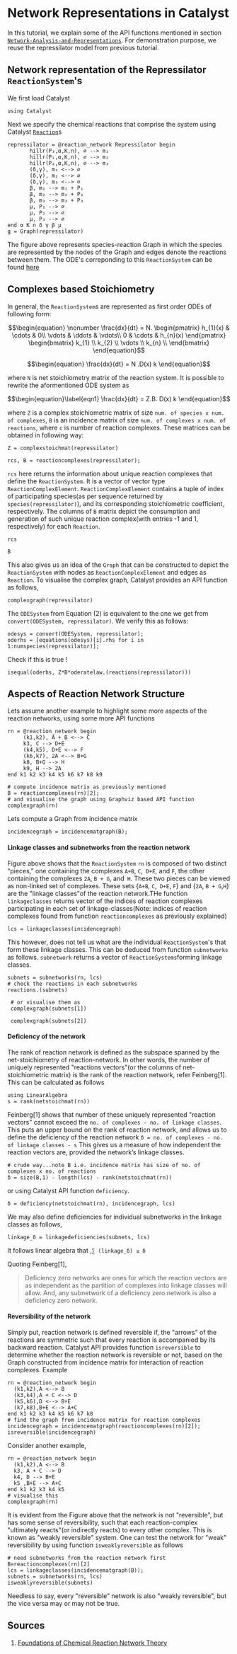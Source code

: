 # Network Representations in Catalyst

In this tutorial, we explain some of the API functions mentioned in section [`Network-Analysis-and-Representations`](@https://catalyst.sciml.ai/dev/api/catalyst_api/#Network-Analysis-and-Representations). For demonstration purpose, we reuse the repressilator model from previous tutorial.

## Network representation of the Repressilator `ReactionSystem`'s
We first load Catalyst
```@example s1
using Catalyst
```
Next we specify the chemical reactions that comprise the system using Catalyst
[`Reaction`](@ref)s
```@example s1
repressilator = @reaction_network Repressilator begin
       hillr(P₃,α,K,n), ∅ --> m₁
       hillr(P₁,α,K,n), ∅ --> m₂
       hillr(P₂,α,K,n), ∅ --> m₃
       (δ,γ), m₁ <--> ∅
       (δ,γ), m₂ <--> ∅
       (δ,γ), m₃ <--> ∅
       β, m₁ --> m₁ + P₁
       β, m₂ --> m₂ + P₂
       β, m₃ --> m₃ + P₃
       μ, P₁ --> ∅
       μ, P₂ --> ∅
       μ, P₃ --> ∅
end α K n δ γ β μ
g = Graph(repressilator)
```
The figure above represents species-reaction Graph in which the species are represented by the nodes of the Graph and edges denote the reactions between them.
The ODE's correponding to this `ReactionSystem` can be found [here](https://catalyst.sciml.ai/dev/tutorials/using_catalyst/)
## Complexes based Stoichiometry
In general, the `ReactionSystem`s are represented as first order ODEs of following form:
```math
\begin{equation}
    \nonumber \frac{dx}{dt} =
        N.
        \begin{pmatrix}
        h_{1}(x) & \cdots & 0\\ \vdots &  \ddots & \vdots\\ 0 & \cdots & h_{n}(x) \end{pmatrix}
        \begin{bmatrix}
        k_{1} \\
        k_{2}  \\
        \vdots \\
        k_{n} \\  
        \end{bmatrix}
\end{equation}
```
```math
\begin{equation}
    \frac{dx}{dt} = N .D(x) k
\end{equation}
```
where `N` is net stoichiometry matrix of the reaction system.
It is possible to rewrite the aformentioned ODE system as
```math
\begin{equation}\label{eqn1}
    \frac{dx}{dt} = Z.B. D(x) k
\end{equation}
```
where `Z` is a complex stoichiometric matrix of size `num. of species x num. of complexes`, `B` is an incidence matrix of size `num. of complexes x num. of reactions`, where `c` is number of reaction complexes.
These matrices can be obtained in following way:
```@example s1
Z = complexstoichmat(repressilator)
```
```@example s1
rcs, B = reactioncomplexes(repressilator);
```
`rcs` here returns the information about unique reaction complexes that define the `ReactionSystem`. It is a vector of vector type `ReactionComplexElement`. `ReactionComplexElement` contains a tuple of index of participating species(as per sequence returned by `species(repressilator)`), and its corresponding stoichiometric coefficient, respectively.
The columns of `B` matrix depict the consumption and generation of such unique reaction complex(with entries -1 and 1, respectively) for each `Reaction`.
```@example s1
rcs
```

```@example s1
B
```
This also gives us an idea of the `Graph` that can be constructed to depict the `ReactionSystem` with nodes as `ReactionComplexElement` and edges as `Reaction`. To visualise the complex graph, Catalyst provides an API function as follows,
```@example s1
complexgraph(repressilator)
```
The `ODESystem` from Equation (2) is equivalent to the one we get from `convert(ODESystem, repressilator)`. We verify this as follows:
```@example s1
odesys = convert(ODESystem, repressilator);
oderhs = [equations(odesys)[i].rhs for i in 1:numspecies(repressilator)];
```
Check if this is true !
```@example s1
isequal(oderhs, Z*B*oderatelaw.(reactions(repressilator)))
```

## Aspects of Reaction Network Structure
Lets assume another example to highlight some more aspects of the reaction networks, using some more API functions
```@example s1
rn = @reaction_network begin
     (k1,k2), A + B <--> C
     k3, C --> D+E
     (k4,k5), D+E <--> F
     (k6,k7), 2A <--> B+G
     k8, B+G --> H
     k9, H --> 2A
end k1 k2 k3 k4 k5 k6 k7 k8 k9

# compute incidence matrix as previously mentioned
B = reactioncomplexes(rn)[2];
# and visualise the graph using Graphviz based API function
complexgraph(rn)
```
Lets compute a Graph from incidence matrix
```@example s1
incidencegraph = incidencematgraph(B);
```
#### Linkage classes and subnetworks from the reaction network
Figure above shows that the `ReactionSystem` `rn` is composed of two distinct “pieces,” one containing the complexes `A+B`, `C`,` D+E`, and
`F`, the other containing the complexes `2A`, `B + G`, and` H`. These two pieces can be viewed as non-linked set of complexes. These sets {`A+B`, `C`,` D+E`, `F`} and {`2A`, `B + G`,`H`} are the "linkage classes"of the reaction network.THe function `linkageclasses` returns vector of the indices of reaction complexes participating in each set of linkage-classes(Note: indices of reaction complexes found from function `reactioncomplexes` as previously explained)
```@example s1
lcs = linkageclasses(incidencegraph)
```
This however, does not tell us what are the individual `ReactionSystem`'s that form these linkage classes. This can be deduced from function `subnetworks` as follows. `subnetwork` returns a vector of `ReactionSystems`forming linkage classes.
```@example s1
subnets = subnetworks(rn, lcs)
# check the reactions in each subnetworks
reactions.(subnets)
```
```@example s1
 # or visualise them as
 complexgraph(subnets[1])
```

```@example s1
 complexgraph(subnets[2])
```
#### Deficiency of the network
The rank of reaction network is defined as the subspace spanned by the net-stoichiometry of reaction-network. In other words, the number of uniquely represented "reactions vectors"(or the columns of net-stoichiometric matrix) is the rank of the reaction network, refer Feinberg[1].
This can be calculated as follows
```@example s1
using LinearAlgebra
s = rank(netstoichmat(rn))
```
Feinberg[1] shows that number of these uniquely represented "reaction vectors" cannot exceed the `no. of complexes - no. of linkage classes`. This puts an upper bound on the rank of reaction network, and allows us to define the deficiency of the reaction network
`δ = no. of complexes - no. of linkage classes - s`
This gives us a measure of how independent the reaction vectors are, provided the network’s linkage classes.
```@example s1
# crude way...note B i.e. incidence matrix has size of no. of complexes x no. of reactions
δ = size(B,1) - length(lcs) - rank(netstoichmat(rn))
```
or using Catalyst API function `deficiency`.
```@example s1
δ = deficiency(netstoichmat(rn), incidencegraph, lcs)
```
We may also define deficiencies for individual subnetworks in the linkage classes as follows,
```@example s1
linkage_δ = linkagedeficiencies(subnets, lcs)
```
It follows linear algebra that ,`∑ (linkage_δ) ≤ δ`

Quoting Feinberg[1],

> Deficiency zero networks are ones for which the reaction vectors are as independent as the partition of complexes into linkage classes will allow. And, any subnetwork of a deficiency zero network is also a deficiency zero network.

#### Reversibility of the network
Simply put, reaction network is defined reversible if, the "arrows" of the reactions are symmetric such that every reaction is accompanied by its backward reaction. Catalyst API provides function `isreversible` to determine whether the reaction network is reversible or not, based on the Graph constructed from incidence matrix for interaction of reaction complexes.
Example
```@example s1
rn = @reaction_network begin
  (k1,k2),A <--> B
  (k3,k4),A + C <--> D
  (k5,k6),D <--> B+E
  (k7,k8),B+E <--> A+C
end k1 k2 k3 k4 k5 k6 k7 k8
# find the graph from incidence matrix for reaction complexes
incidencegraph = incidencematgraph(reactioncomplexes(rn)[2]);
isreversible(incidencegraph)
```
Consider another example,
```@example s1
rn = @reaction_network begin
  (k1,k2),A <--> B
  k3, A + C --> D
  k4, D --> B+E
  k5 ,B+E --> A+C
end k1 k2 k3 k4 k5
# visualise this
complexgraph(rn)
```
It is evident from the Figure above that the network is not "reversible", but has some sense of reversibility, such that each reaction-complex "ultimately reacts"(or indirectly reacts) to every other complex. This is known as "weakly reversible" system. One can test the network for "weak" reversibility by using function `isweaklyreversible` as follows
```@example s1
# need subnetworks from the reaction network first
B=reactioncomplexes(rn)[2]
lcs = linkageclasses(incidencematgraph(B));
subnets = subnetworks(rn, lcs)
isweaklyreversible(subnets)
```
Needless to say, every "reversible" network is also "weakly reversible", but the vice versa may or may not be true.
## Sources
1) [Foundations of Chemical Reaction Network Theory](https://link.springer.com/book/10.1007/978-3-030-03858-8?noAccess=true)
